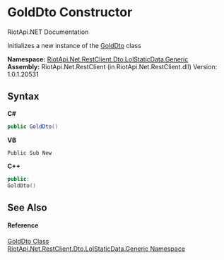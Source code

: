 # GoldDto Constructor 
RiotApi.NET Documentation 

Initializes a new instance of the <a href="ef0d5465-681c-30a4-05af-788e343ff260">GoldDto</a> class

**Namespace:**&nbsp;<a href="304beb8e-603a-7dd9-9522-85c438524038">RiotApi.Net.RestClient.Dto.LolStaticData.Generic</a><br />**Assembly:**&nbsp;RiotApi.Net.RestClient (in RiotApi.Net.RestClient.dll) Version: 1.0.1.20531

## Syntax

**C#**<br />
``` C#
public GoldDto()
```

**VB**<br />
``` VB
Public Sub New
```

**C++**<br />
``` C++
public:
GoldDto()
```


## See Also


#### Reference
<a href="ef0d5465-681c-30a4-05af-788e343ff260">GoldDto Class</a><br /><a href="304beb8e-603a-7dd9-9522-85c438524038">RiotApi.Net.RestClient.Dto.LolStaticData.Generic Namespace</a><br />